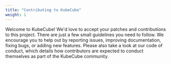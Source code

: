 ```yaml
---
title: "Contributing to KubeCube"
weight: 1
---
```


Welcome to KubeCube! We'd love to accept your patches and contributions to this project. There are just a few small guidelines you need to follow. We encourage you to help out by reporting issues, improving documentation, fixing bugs, or adding new features. Please also take a look at our code of conduct, which details how contributors are expected to conduct themselves as part of the KubeCube community.




